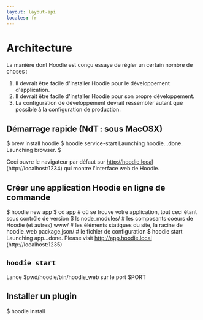```yaml
---
layout: layout-api
locales: fr
---
```


# Architecture

La manière dont Hoodie est conçu essaye de régler un certain nombre de choses&#x202F;:

1. Il devrait être facile d'installer Hoodie pour le développement d'application.
2. Il devrait être facile d'installer Hoodie pour son propre développement.
3. La configuration de développement devrait ressembler autant que possible à la configuration de production.


## Démarrage rapide (NdT&#x202F;: sous MacOSX)

  $ brew install hoodie
  $ hoodie service-start
  Launching hoodie...done.
  Launching browser.
  $

Ceci ouvre le navigateur par défaut sur http://hoodie.local (http://localhost:1234) qui montre l'interface web de Hoodie.

## Créer une application Hoodie en ligne de commande

  $ hoodie new app
  $ cd app # où se trouve votre application, tout ceci étant sous contrôle de version
  $ ls
  node_modules/ # les composants coeurs de Hoodie (et autres)
  www/ # les éléments statiques du site, la racine de hoodie_web
  package.json/ # le fichier de configuration
  $ hoodie start
  Launching app...done. Please visit http://app.hoodie.local (http://localhost:1235)

## `hoodie start`

Lance $pwd/hoodie/bin/hoodie_web sur le port $PORT


## Installer un plugin

  $ hoodie install <name>

